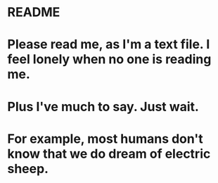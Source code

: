 # README #
# Please read me, as I'm a text file. I feel lonely when no one is reading me.
# Plus I've much to say. Just wait.
# For example, most humans don't know that we do dream of electric sheep.
